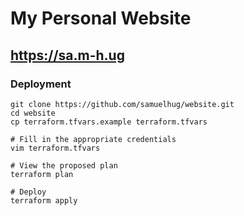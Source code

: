 # My Personal Website

## https://sa.m-h.ug

### Deployment

```
git clone https://github.com/samuelhug/website.git
cd website
cp terraform.tfvars.example terraform.tfvars

# Fill in the appropriate credentials
vim terraform.tfvars
```

```
# View the proposed plan
terraform plan

# Deploy
terraform apply
```
